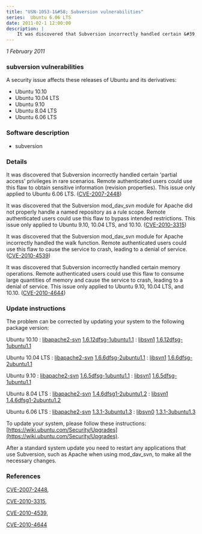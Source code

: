 ```yaml
---
title: "USN-1053-1&#58; Subversion vulnerabilities"
series:  Ubuntu 6.06 LTS
date: 2011-02-1 12:00:00
description: |
    It was discovered that Subversion incorrectly handled certain &#39;partial access&#39; privileges in rare scenarios. Remote authenticated users could use this flaw to obtain sensitive information (revision properties). This issue only applied to Ubuntu 6.06 LTS. ([CVE-2007-2448](http://people.ubuntu.com/~ubuntu-security/cve/CVE-2007-2448))
--- 
```

 
 

*1 February 2011*

### subversion vulnerabilities

A security issue affects these releases of Ubuntu and its derivatives:

* Ubuntu 10.10
* Ubuntu 10.04 LTS
* Ubuntu 9.10
* Ubuntu 8.04 LTS
* Ubuntu 6.06 LTS

### Software description

* subversion 

### Details

It was discovered that Subversion incorrectly handled certain &#39;partial access&#39; privileges in rare scenarios. Remote authenticated users could use this flaw to obtain sensitive information (revision properties). This issue only applied to Ubuntu 6.06 LTS. ([CVE-2007-2448](http://people.ubuntu.com/~ubuntu-security/cve/CVE-2007-2448))

It was discovered that the Subversion mod_dav_svn module for Apache did not properly handle a named repository as a rule scope. Remote authenticated users could use this flaw to bypass intended restrictions. This issue only applied to Ubuntu 9.10, 10.04 LTS, and 10.10. ([CVE-2010-3315](http://people.ubuntu.com/~ubuntu-security/cve/CVE-2010-3315))

It was discovered that the Subversion mod_dav_svn module for Apache incorrectly handled the walk function. Remote authenticated users could use this flaw to cause the service to crash, leading to a denial of service. ([CVE-2010-4539](http://people.ubuntu.com/~ubuntu-security/cve/CVE-2010-4539))

It was discovered that Subversion incorrectly handled certain memory operations. Remote authenticated users could use this flaw to consume large quantities of memory and cause the service to crash, leading to a denial of service. This issue only applied to Ubuntu 9.10, 10.04 LTS, and 10.10. ([CVE-2010-4644](http://people.ubuntu.com/~ubuntu-security/cve/CVE-2010-4644)) 

### Update instructions

The problem can be corrected by updating your system to the following package version:

Ubuntu 10.10
 : [libapache2-svn](https://launchpad.net/ubuntu/+source/subversion) <span> [1.6.12dfsg-1ubuntu1.1](https://launchpad.net/ubuntu/+source/subversion/1.6.12dfsg-1ubuntu1.1) </span> 
 : [libsvn1](https://launchpad.net/ubuntu/+source/subversion) <span> [1.6.12dfsg-1ubuntu1.1](https://launchpad.net/ubuntu/+source/subversion/1.6.12dfsg-1ubuntu1.1) </span> 

Ubuntu 10.04 LTS
 : [libapache2-svn](https://launchpad.net/ubuntu/+source/subversion) <span> [1.6.6dfsg-2ubuntu1.1](https://launchpad.net/ubuntu/+source/subversion/1.6.6dfsg-2ubuntu1.1) </span> 
 : [libsvn1](https://launchpad.net/ubuntu/+source/subversion) <span> [1.6.6dfsg-2ubuntu1.1](https://launchpad.net/ubuntu/+source/subversion/1.6.6dfsg-2ubuntu1.1) </span> 

Ubuntu 9.10
 : [libapache2-svn](https://launchpad.net/ubuntu/+source/subversion) <span> [1.6.5dfsg-1ubuntu1.1](https://launchpad.net/ubuntu/+source/subversion/1.6.5dfsg-1ubuntu1.1) </span> 
 : [libsvn1](https://launchpad.net/ubuntu/+source/subversion) <span> [1.6.5dfsg-1ubuntu1.1](https://launchpad.net/ubuntu/+source/subversion/1.6.5dfsg-1ubuntu1.1) </span> 

Ubuntu 8.04 LTS
 : [libapache2-svn](https://launchpad.net/ubuntu/+source/subversion) <span> [1.4.6dfsg1-2ubuntu1.2](https://launchpad.net/ubuntu/+source/subversion/1.4.6dfsg1-2ubuntu1.2) </span> 
 : [libsvn1](https://launchpad.net/ubuntu/+source/subversion) <span> [1.4.6dfsg1-2ubuntu1.2](https://launchpad.net/ubuntu/+source/subversion/1.4.6dfsg1-2ubuntu1.2) </span> 

Ubuntu 6.06 LTS
 : [libapache2-svn](https://launchpad.net/ubuntu/+source/subversion) <span> [1.3.1-3ubuntu1.3](https://launchpad.net/ubuntu/+source/subversion/1.3.1-3ubuntu1.3) </span> 
 : [libsvn0](https://launchpad.net/ubuntu/+source/subversion) <span> [1.3.1-3ubuntu1.3](https://launchpad.net/ubuntu/+source/subversion/1.3.1-3ubuntu1.3) </span> 

To update your system, please follow these instructions: [https://wiki.ubuntu.com/Security/Upgrades](https://wiki.ubuntu.com/Security/Upgrades).

After a standard system update you need to restart any applications that use Subversion, such as Apache when using mod_dav_svn, to make all the necessary changes. 

### References

 
 [CVE-2007-2448](http://people.ubuntu.com/~ubuntu-security/cve/CVE-2007-2448), 

 [CVE-2010-3315](http://people.ubuntu.com/~ubuntu-security/cve/CVE-2010-3315), 

 [CVE-2010-4539](http://people.ubuntu.com/~ubuntu-security/cve/CVE-2010-4539), 

 [CVE-2010-4644](http://people.ubuntu.com/~ubuntu-security/cve/CVE-2010-4644)
 

